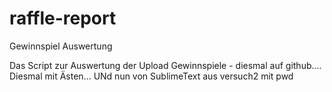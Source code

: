 # raffle-report
Gewinnspiel Auswertung

Das Script zur Auswertung der Upload Gewinnspiele - diesmal auf github....
Diesmal mit Ästen...
UNd nun von SublimeText aus
versuch2
mit pwd
